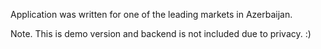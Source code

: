 
Application was written for one of the leading markets in Azerbaijan.

Note. This is demo version and backend is not included due to privacy. :)
